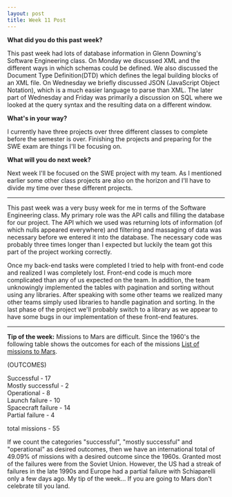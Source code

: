```yaml
---
layout: post
title: Week 11 Post
---
```







**What did you do this past week?**

This past week had lots of database information in Glenn Downing's Software Engineering class. On Monday we discussed XML and the different ways in which schemas could be defined. We also discussed the Document Type Definition(DTD) which defines the legal building blocks of an XML file. On Wednesday we briefly discussed JSON (JavaScript Object Notation), which is a much easier language to parse than XML. The later part of Wednesday and Friday was primarily a discussion on SQL where we looked at the query syntax and the resulting data on a different window. 

**What's in your way?**

I currently have three projects over three different classes to complete before the semester is over. Finishing the projects and preparing for the SWE exam are things I'll be focusing on. 

**What will you do next week?**

Next week I'll be focused on the SWE project with my team. As I mentioned earlier some other class projects are also on the horizon and I'll have to divide my time over these different projects. 

***

This past week was a very busy week for me in terms of the Software Engineering class. My primary role was the API calls and filling the database for our project. The API which we used was returning lots of information (of which nulls appeared everywhere) and filtering and massaging of data was necessary before we entered it into the database. The necessary code was probably three times longer than I expected but luckily the team got this part of the project working correctly.

Once my back-end tasks were completed I tried to help with front-end code and realized I was completely lost. Front-end code is much more complicated than any of us expected on the team. In addition, the team unknowingly implemented the tables with pagination and sorting without using any libraries. After speaking with some other teams we realized many other teams simply used libraries to handle pagination and sorting. In the last phase of the project we'll probably switch to a library as we appear to have some bugs in our implementation of these front-end features. 

***

**Tip of the week:**
Missions to Mars are difficult. Since the 1960's the following table shows the outcomes for each of the missions [List of missions to Mars](https://en.wikipedia.org/wiki/List_of_missions_to_Mars).

(OUTCOMES)

Successful - 17 <br />
Mostly successful - 2 <br />
Operational - 8 <br />
Launch failure - 10 <br />
Spacecraft failure - 14 <br />
Partial failure - 4 <br />

total missions - 55


If we count the categories "successful", "mostly successful" and "operational" as desired outcomes, then we have an international total of 49.09% of missions with a desired outcome since the 1960s. Granted most of the failures were from the Soviet Union. However, the US had a streak of failures in the late 1990s and Europe had a partial failure with Schiaparelli only a few days ago. My tip of the week... If you are going to Mars don't celebrate till you land. 

